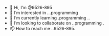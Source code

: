 - 👋 Hi, I’m @9526-895
- 👀 I’m interested in ...programming 
- 🌱 I’m currently learning .programming ..
- 💞️ I’m looking to collaborate on ..programming .
- 📫 How to reach me ..9526-895.

<!---
9526-895/9526-895 is a ✨ special ✨ repository because its `README.md` (this file) appears on your GitHub profile.
You can click the Preview link to take a look at your changes.
--->
